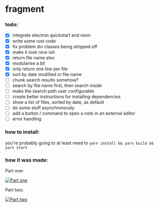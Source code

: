 # fragment

### todo:

- [x] integrate electron quickstart and neon
- [x] write some rust code
- [x] fix problem div classes being stripped off
- [x] make it look nice-ish
- [x] return file name also
- [x] modularise a bit
- [x] only return one line per file
- [x] sort by date modified or file name
- [ ] chunk search results somehow?
- [ ] search by file name first, then search inside
- [ ] make the search path user configurable
- [ ] create better instructions for installing dependencies
- [ ] show a list of files, sorted by date, as default
- [ ] do some stuff asynchronously
- [ ] add a button / command to open a note in an external editor
- [ ] error handling

### how to install:

you're probably going to at least need to `yarn install && yarn build && yarn start`

### how it was made:

Part one:

[![Part one](https://img.youtube.com/vi/fB559YA-FNQ/0.jpg)](https://www.youtube.com/watch?v=fB559YA-FNQ "Part one")

Part two:

[![Part two](https://img.youtube.com/vi/ZXVfMJngcJI/0.jpg)](https://www.youtube.com/watch?v=ZXVfMJngcJI "Part one")
